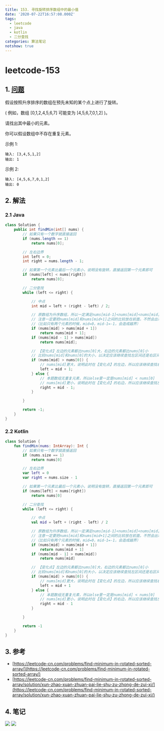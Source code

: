 ```yaml
---
title: 153. 寻找旋转排序数组中的最小值
date: '2020-07-22T16:57:08.000Z'
tags:
  - leetcode
  - java
  - kotlin
  - 二分查找
categories: 算法笔记
notshow: true
---
```


# leetcode-153

## 1. [问题](https://leetcode-cn.com/problems/find-minimum-in-rotated-sorted-array/)

假设按照升序排序的数组在预先未知的某个点上进行了旋转。

\( 例如，数组 \[0,1,2,4,5,6,7\] 可能变为 \[4,5,6,7,0,1,2\] \)。

请找出其中最小的元素。

你可以假设数组中不存在重复元素。

示例 1:

```text
输入: [3,4,5,1,2]
输出: 1
```

示例 2:

```text
输入: [4,5,6,7,0,1,2]
输出: 0
```

## 2. 解法

### 2.1 Java

```java
class Solution {
    public int findMin(int[] nums) {
        // 如果只有一个数字就直接返回
        if (nums.length == 1)
            return nums[0];

        // 左右边界
        int left = 0;
        int right = nums.length - 1;

        // 如果第一个元素比最后一个元素小，说明没有旋转，直接返回第一个元素即可
        if (nums[left] < nums[right])
            return nums[0];

        // 二分查找
        while (left <= right) {

            // 中点
            int mid = left + (right - left) / 2;

            // 原数组为升序数组，所以一定满足nums[mid-1]<nums[mid]<nums[mid]+1，所以一旦出现矛盾，说明找到了【变化点】，也就找到了最小值
            // 注意一定要把nums[mid]和nums[mid+1]之间的比较放在前面，不然会出现越界异常
            //（比如只有两个元素的时候，mid=0，mid-1=-1，会造成越界）
            if (nums[mid] > nums[mid + 1])
                return nums[mid + 1];
            if (nums[mid - 1] > nums[mid])
                return nums[mid];

            // 【变化点】左边的元素都比nums[0]大，右边的元素都比nums[0]小
            // 比较nums[mid]和nums[0]的大小，以决定应该继续查找左区间还是右区间
            if (nums[mid] > nums[0]) {
                // nums[mid]更大，说明此时在【变化点】的左边，所以应该继续查找右区间
                left = mid + 1;
            } else {
                // 本题数组无重复元素，所以else里一定是nums[mid] < nums[0]
                // nums[mid]更小，说明此时在【变化点】的右边，所以应该继续查找左区间
                right = mid - 1;
            }

        }

        return -1;
    }
}
```

### 2.2 Kotlin

```kotlin
class Solution {
    fun findMin(nums: IntArray): Int {
        // 如果只有一个数字就直接返回
        if (nums.size == 1)
            return nums[0]

        // 左右边界
        var left = 0
        var right = nums.size - 1

        // 如果第一个元素比最后一个元素小，说明没有旋转，直接返回第一个元素即可
        if (nums[left] < nums[right])
            return nums[0]

        // 二分查找
        while (left <= right) {

            // 中点
            val mid = left + (right - left) / 2

            // 原数组为升序数组，所以一定满足nums[mid-1]<nums[mid]<nums[mid]+1，所以一旦出现矛盾，说明找到了【变化点】，也就找到了最小值
            // 注意一定要把nums[mid]和nums[mid+1]之间的比较放在前面，不然会出现越界异常
            //（比如只有两个元素的时候，mid=0，mid-1=-1，会造成越界）
            if (nums[mid] > nums[mid + 1])
                return nums[mid + 1]
            if (nums[mid - 1] > nums[mid])
                return nums[mid]

            // 【变化点】左边的元素都比nums[0]大，右边的元素都比nums[0]小
            // 比较nums[mid]和nums[0]的大小，以决定应该继续查找左区间还是右区间
            if (nums[mid] > nums[0]) {
                // nums[mid]更大，说明此时在【变化点】的左边，所以应该继续查找右区间
                left = mid + 1
            } else {
                // 本题数组无重复元素，所以else里一定是nums[mid] < nums[0]
                // nums[mid]更小，说明此时在【变化点】的右边，所以应该继续查找左区间
                right = mid - 1
            }

        }

        return -1
    }
}
```

## 3. 参考

* [https://leetcode-cn.com/problems/find-minimum-in-rotated-sorted-array/](https://leetcode-cn.com/problems/find-minimum-in-rotated-sorted-array/)
* [https://leetcode-cn.com/problems/find-minimum-in-rotated-sorted-array/solution/xun-zhao-xuan-zhuan-pai-lie-shu-zu-zhong-de-zui-xi/](https://leetcode-cn.com/problems/find-minimum-in-rotated-sorted-array/solution/xun-zhao-xuan-zhuan-pai-lie-shu-zu-zhong-de-zui-xi/)

## 4. 笔记

![](https://777blog.oss-cn-shanghai.aliyuncs.com/leetcode/leetcode-153-1.jpg) ![](https://777blog.oss-cn-shanghai.aliyuncs.com/leetcode/leetcode-153-2.jpg)

